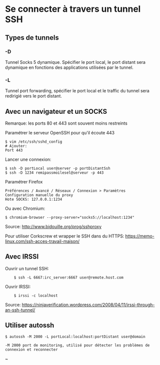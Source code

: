 # Se connecter à travers un tunnel SSH

## Types de tunnels

### -D

Tunnel Socks 5 dynamique. Spécifier le port local, le port distant sera dynamique en fonctions des applications utilisées 
par le tunnel.

### -L

Tunnel port forwarding, spécifier le port local et le traffic du tunnel sera redirigié vers le port distant.

## Avec un navigateur et un SOCKS

Remarque: les ports 80 et 443 sont souvent moins restreints

Paramétrer le serveur OpenSSH pour qu'il écoute 443

	$ vim /etc/ssh/sshd_config 
	# Ajouter: 
	Port 443

Lancer une connexion: 
    
	$ ssh -D portLocal user@server -p portDistantSsh
	$ ssh -D 1234 remipassmoilesel@serveur -p 443

Paramétrer Firefox
    
	Préférences / Avancé / Réseaux / Connexion > Paramètres
	Configuration manuelle du proxy
	Hote SOCKS: 127.0.0.1:1234

Ou avec Chromium:

	$ chromium-browser --proxy-server="socks5://localhost:1234"

Source: http://www.bidouille.org/prog/sshproxy

Pour utiliser Corkscrew et wrapper le SSH dans du HTTPS:
https://memo-linux.com/ssh-acces-travail-maison/

## Avec IRSSI 

Ouvrir un tunnel SSH:

        $ ssh -L 6667:irc_server:6667 user@remote.host.com

Ouvrir IRSSI:

        $ irssi -c localhost

Source: https://ninjaverification.wordpress.com/2008/04/11/irssi-through-an-ssh-tunnel/

## Utiliser autossh


	$ autossh -M 2000 -L portLocal:localhost:portDistant user@domain

	-M 2000 port de monitoring, utilisé pour détecter les problèmes de connexion et reconnecter
~                                                                                     

